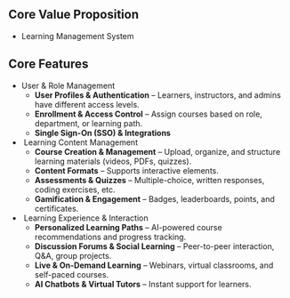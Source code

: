 ## Core Value Proposition
- Learning Management System
## Core Features
- User & Role Management
	-  **User Profiles & Authentication** – Learners, instructors, and admins have different access levels.
	- **Enrollment & Access Control** – Assign courses based on role, department, or learning path.
	- **Single Sign-On (SSO) & Integrations**
-  Learning Content Management
	- **Course Creation & Management** – Upload, organize, and structure learning materials (videos, PDFs, quizzes).
	- **Content Formats** – Supports interactive elements.
	-  **Assessments & Quizzes** – Multiple-choice, written responses, coding exercises, etc.
	- **Gamification & Engagement** – Badges, leaderboards, points, and certificates.
-  Learning Experience & Interaction
	- **Personalized Learning Paths** – AI-powered course recommendations and progress tracking.
	- **Discussion Forums & Social Learning** – Peer-to-peer interaction, Q&A, group projects.
	-  **Live & On-Demand Learning** – Webinars, virtual classrooms, and self-paced courses.
	- **AI Chatbots & Virtual Tutors** – Instant support for learners.

## 